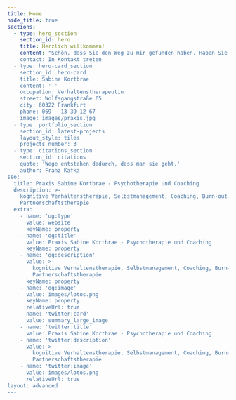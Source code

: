 ```yaml
---
title: Home
hide_title: true
sections:
  - type: hero_section
    section_id: hero
    title: Herzlich willkommen!
    content: "Schön, dass Sie den Weg zu mir gefunden haben. Haben Sie das Gefühl, einer Herausforderung nicht gewachsen zu sein und denken Sie deshalb über professionelle Hilfe bzw. eine Therapie nach?\_Vielleicht kann ich Ihnen helfen.\n\nIn schwierigen persönlichen und sozialen Lebenssituationen geraten wir manchmal an unsere Grenzen und wissen alleine nicht weiter. Ich sehe meine Aufgabe darin, Sie in einer solchen Lebensphase fundiert zu unterstützen und gemeinsam mit Ihnen konkrete und nachhaltige Lösungen für Ihre Situation zu erarbeiten. Denn nicht immer liegt bei persönlichen Problemen oder sozialen Schwierigkeiten eine behandlungsbedürftige Erkrankung vor. Hin und wieder braucht es einfach nur einen objektiven Gesprächspartner, um alternative Denkansätze und neue Handlungsmuster zu erarbeiten. \n\nIch würde Sie gerne kennen lernen, um mit Ihnen Ihre Fragen und Sorgen zu beraten und Sie auf einem neuen Weg zu unterstützen.\n
    contact: In Kontakt treten
  - type: hero-card_section
    section_id: hero-card
    title: Sabine Kortbrae
    content: '-'
    occupation: Verhaltenstherapeutin
    street: Wolfsgangstraße 65
    city: 60322 Frankfurt
    phone: 069 – 13 39 12 67
    image: images/praxis.jpg
  - type: portfolio_section
    section_id: latest-projects
    layout_style: tiles
    projects_number: 3
  - type: citations_section
    section_id: citations
    quote: 'Wege entstehen dadurch, dass man sie geht.'
    author: Franz Kafka
seo:
  title: Praxis Sabine Kortbrae - Psychotherapie und Coaching
  description: >-
    kognitive Verhaltenstherapie, Selbstmanagement, Coaching, Burn-out,
    Partnerschaftstherapie
  extra:
    - name: 'og:type'
      value: website
      keyName: property
    - name: 'og:title'
      value: Praxis Sabine Kortbrae - Psychotherapie und Coaching
      keyName: property
    - name: 'og:description'
      value: >-
        kognitive Verhaltenstherapie, Selbstmanagement, Coaching, Burn-out,
        Partnerschaftstherapie
      keyName: property
    - name: 'og:image'
      value: images/lotos.png
      keyName: property
      relativeUrl: true
    - name: 'twitter:card'
      value: summary_large_image
    - name: 'twitter:title'
      value: Praxis Sabine Kortbrae - Psychotherapie und Coaching
    - name: 'twitter:description'
      value: >-
        kognitive Verhaltenstherapie, Selbstmanagement, Coaching, Burn-out,
        Partnerschaftstherapie
    - name: 'twitter:image'
      value: images/lotos.png
      relativeUrl: true
layout: advanced
---
```

